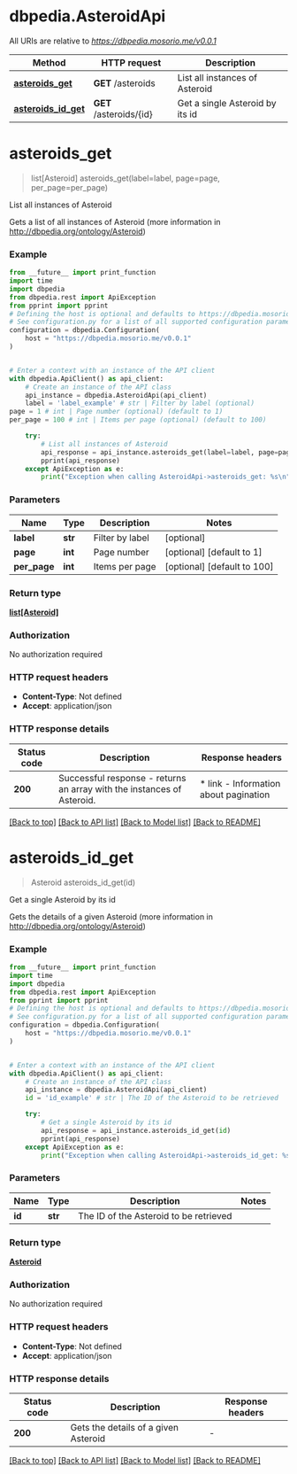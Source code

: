 # dbpedia.AsteroidApi

All URIs are relative to *https://dbpedia.mosorio.me/v0.0.1*

Method | HTTP request | Description
------------- | ------------- | -------------
[**asteroids_get**](AsteroidApi.md#asteroids_get) | **GET** /asteroids | List all instances of Asteroid
[**asteroids_id_get**](AsteroidApi.md#asteroids_id_get) | **GET** /asteroids/{id} | Get a single Asteroid by its id


# **asteroids_get**
> list[Asteroid] asteroids_get(label=label, page=page, per_page=per_page)

List all instances of Asteroid

Gets a list of all instances of Asteroid (more information in http://dbpedia.org/ontology/Asteroid)

### Example

```python
from __future__ import print_function
import time
import dbpedia
from dbpedia.rest import ApiException
from pprint import pprint
# Defining the host is optional and defaults to https://dbpedia.mosorio.me/v0.0.1
# See configuration.py for a list of all supported configuration parameters.
configuration = dbpedia.Configuration(
    host = "https://dbpedia.mosorio.me/v0.0.1"
)


# Enter a context with an instance of the API client
with dbpedia.ApiClient() as api_client:
    # Create an instance of the API class
    api_instance = dbpedia.AsteroidApi(api_client)
    label = 'label_example' # str | Filter by label (optional)
page = 1 # int | Page number (optional) (default to 1)
per_page = 100 # int | Items per page (optional) (default to 100)

    try:
        # List all instances of Asteroid
        api_response = api_instance.asteroids_get(label=label, page=page, per_page=per_page)
        pprint(api_response)
    except ApiException as e:
        print("Exception when calling AsteroidApi->asteroids_get: %s\n" % e)
```

### Parameters

Name | Type | Description  | Notes
------------- | ------------- | ------------- | -------------
 **label** | **str**| Filter by label | [optional] 
 **page** | **int**| Page number | [optional] [default to 1]
 **per_page** | **int**| Items per page | [optional] [default to 100]

### Return type

[**list[Asteroid]**](Asteroid.md)

### Authorization

No authorization required

### HTTP request headers

 - **Content-Type**: Not defined
 - **Accept**: application/json

### HTTP response details
| Status code | Description | Response headers |
|-------------|-------------|------------------|
**200** | Successful response - returns an array with the instances of Asteroid. |  * link - Information about pagination <br>  |

[[Back to top]](#) [[Back to API list]](../README.md#documentation-for-api-endpoints) [[Back to Model list]](../README.md#documentation-for-models) [[Back to README]](../README.md)

# **asteroids_id_get**
> Asteroid asteroids_id_get(id)

Get a single Asteroid by its id

Gets the details of a given Asteroid (more information in http://dbpedia.org/ontology/Asteroid)

### Example

```python
from __future__ import print_function
import time
import dbpedia
from dbpedia.rest import ApiException
from pprint import pprint
# Defining the host is optional and defaults to https://dbpedia.mosorio.me/v0.0.1
# See configuration.py for a list of all supported configuration parameters.
configuration = dbpedia.Configuration(
    host = "https://dbpedia.mosorio.me/v0.0.1"
)


# Enter a context with an instance of the API client
with dbpedia.ApiClient() as api_client:
    # Create an instance of the API class
    api_instance = dbpedia.AsteroidApi(api_client)
    id = 'id_example' # str | The ID of the Asteroid to be retrieved

    try:
        # Get a single Asteroid by its id
        api_response = api_instance.asteroids_id_get(id)
        pprint(api_response)
    except ApiException as e:
        print("Exception when calling AsteroidApi->asteroids_id_get: %s\n" % e)
```

### Parameters

Name | Type | Description  | Notes
------------- | ------------- | ------------- | -------------
 **id** | **str**| The ID of the Asteroid to be retrieved | 

### Return type

[**Asteroid**](Asteroid.md)

### Authorization

No authorization required

### HTTP request headers

 - **Content-Type**: Not defined
 - **Accept**: application/json

### HTTP response details
| Status code | Description | Response headers |
|-------------|-------------|------------------|
**200** | Gets the details of a given Asteroid |  -  |

[[Back to top]](#) [[Back to API list]](../README.md#documentation-for-api-endpoints) [[Back to Model list]](../README.md#documentation-for-models) [[Back to README]](../README.md)

